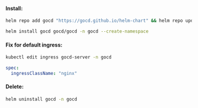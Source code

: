 #### Install:
```bash
helm repo add gocd "https://gocd.github.io/helm-chart" && helm repo update
```
```bash
helm install gocd gocd/gocd -n gocd --create-namespace
```

#### Fix for default ingress:
```bash
kubectl edit ingress gocd-server -n gocd
```
```yaml
spec:
  ingressClassName: "nginx"
```

#### Delete:
```bash
helm uninstall gocd -n gocd
```
